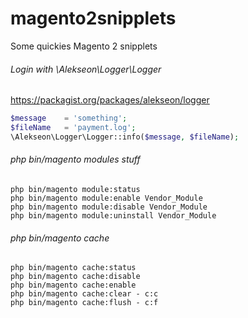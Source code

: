 # magento2snipplets
Some quickies Magento 2 snipplets

###### Login with \Alekseon\Logger\Logger
https://packagist.org/packages/alekseon/logger
```php
$message    = 'something';
$fileName   = 'payment.log';
\Alekseon\Logger\Logger::info($message, $fileName);
```

###### php bin/magento modules stuff

```cli
php bin/magento module:status
php bin/magento module:enable Vendor_Module
php bin/magento module:disable Vendor_Module
php bin/magento module:uninstall Vendor_Module
```

###### php bin/magento cache
```cli
php bin/magento cache:status
php bin/magento cache:disable
php bin/magento cache:enable
php bin/magento cache:clear - c:c
php bin/magento cache:flush - c:f
```

